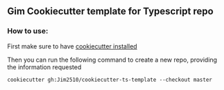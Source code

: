 ## Gim Cookiecutter template for Typescript repo

### How to use:
First make sure to have [cookiecutter installed](https://cookiecutter.readthedocs.io/en/stable/installation.html)

Then you can run the following command to create a new repo, providing the information requested
```
cookiecutter gh:Jim2510/cookiecutter-ts-template --checkout master
```